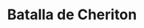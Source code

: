 ﻿---
title: "Batalla de Cheriton"
permalink: periodes_773.html
layout: periode
dataInici: 1644-03-29
sidebar: periodes
pares:
  - id: 522
    title: "Primera Guerra Civil Inglesa"
    dataInici: "(1642)"
    dataFi: "(1646)"

fills:
jocsPrincipals:
  - title: "The Battle of Cheriton, 1644"
    bggId: 22480
    dataInici: 
    dataFi: 

jocsEscenaris:
jocsEpoca:
jocsEpocaEscenaris:
---
